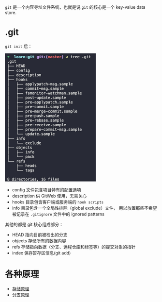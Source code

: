 `git` 是一个内容寻址文件系统，也就是说 `git` 的核心是一个 key-value data store.

# .git
`git init` 后：

<img src="../assets/tree.png" width="300" />

+ config 文件包含项目特有的配置选项
+ description 供 GitWeb 使用，无需关心
+ hooks 目录包含客户端或服务端的 `hook scripts`
+ info 目录包含一个全局性排除（global exclude）文件， 用以放置那些不希望被记录在 `.gitignore` 文件中的 ignored patterns

其他的都是 git 核心组成部分：
+ HEAD 指向目前被检出的分支
+ objects 存储所有的数据内容
+ refs 存储指向数据（分支、远程仓库和标签等）的提交对象的指针
+ index 保存暂存区信息(git add)

# 各种原理
+ [存储原理](./objects.md)
+ [分支原理](./refs.md)
